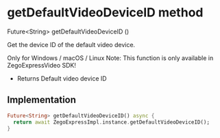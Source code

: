 


# getDefaultVideoDeviceID method








Future&lt;String> getDefaultVideoDeviceID
()





<p>Get the device ID of the default video device.</p>
<p>Only for Windows / macOS / Linux
Note: This function is only available in ZegoExpressVideo SDK!</p>
<ul>
<li>Returns Default video device ID</li>
</ul>



## Implementation

```dart
Future<String> getDefaultVideoDeviceID() async {
  return await ZegoExpressImpl.instance.getDefaultVideoDeviceID();
}
```







